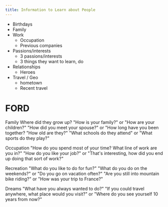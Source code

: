 ```yaml
---
title: Information to Learn about People
---
```


- Birthdays
- Family
- Work
    - Occupation
    - Previous companies
- Passions/interests
    - 3 passions/interests
    - 3 things they want to learn, do
- Relationships
    - Heroes
- Travel / Geo
    - hometown
    - Recent travel
    
    
    
    
# FORD    
Family
Where did they grow up?
"How is your family?" or "How are your children?"
"How did you meet your spouse?" or "How long have you been together?
"How old are they?" "What schools do they attend" or "What sports do they play?"

Occupation
"How do you spend most of your time?
What line of work are you in?" "How do you like your job?" or "That's interesting, how did you end up doing that sort of work?"

Recreation
"What do you like to do for fun?" "What do you do on the weekends?" or "Do you go on vacation often?"
"Are you still into mountain bike riding?" or "How was your trip to France?"

Dreams
"What have you always wanted to do?" "If you could travel anywhere, what place would you visit?" or "Where do you see yourself 10 years from now?"
